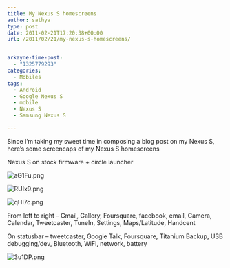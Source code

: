 ```yaml
---
title: My Nexus S homescreens
author: sathya
type: post
date: 2011-02-21T17:20:38+00:00
url: /2011/02/21/my-nexus-s-homescreens/


arkayne-time-post:
  - "1325779293"
categories:
  - Mobiles
tags:
  - Android
  - Google Nexus S
  - mobile
  - Nexus S
  - Samsung Nexus S

---
```

Since I&#8217;m taking my sweet time in composing a blog post on my Nexus S, here&#8217;s some screencaps of my Nexus S homescreens

Nexus S on stock firmware + circle launcher

<!--more-->

![aG1Fu.png][1] 

![RUIx9.png][2] 

![qHI7c.png][3] 

From left to right &#8211; Gmail, Gallery, Foursquare, facebook, email, Camera, Calendar, Tweetcaster, TuneIn, Settings, Maps/Latitude, Handcent

On statusbar &#8211; tweetcaster, Google Talk, Foursquare, Titanium Backup, USB debugging/dev, Bluetooth, WiFi, network, battery

![3u1DP.png][4]

 [1]: http://i.imgur.com/aG1Fu.png
 [2]: http://i.imgur.com/RUIx9.png
 [3]: http://i.imgur.com/qHI7c.png
 [4]: http://i.imgur.com/3u1DP.png
